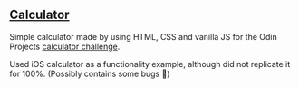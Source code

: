 ## [Calculator](https://rolandsruja.github.io/calculator/)
Simple calculator made by using HTML, CSS and vanilla JS for the Odin Projects [calculator challenge](https://www.theodinproject.com/lessons/foundations-calculator).

Used iOS calculator as a functionality example, although did not replicate it for 100%. (Possibly contains some bugs 🫣)
